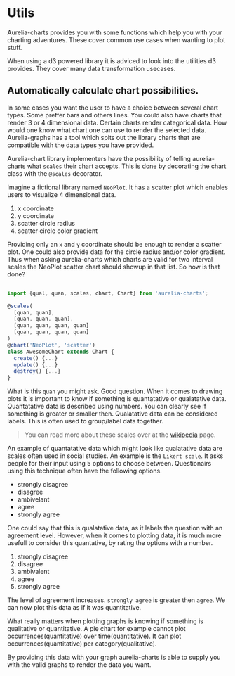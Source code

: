 # Utils

Aurelia-charts provides you with some functions which help you with your
charting adventures. These cover common use cases when wanting to plot stuff.

When using a d3 powered library it is adviced to look into the utilities d3
provides. They cover many data transformation usecases.


## Automatically calculate chart possibilities.

In some cases you want the user to have a choice between several chart types.
Some preffer bars and others lines. You could also have charts that render 3 or
4 dimensional data. Certain charts render categorical data. How would one know
what chart one can use to render the selected data. Aurelia-graphs has a tool
which spits out the library charts that are compatible with the data types you
have provided.

Aurelia-chart library implementers have the possibility of telling
aurelia-charts what `scales` their chart accepts. This is done by decorating the
chart class with the `@scales` decorator.

Imagine a fictional library named `NeoPlot`. It has a scatter plot which
enables users to visualize 4 dimensional data.

1. x coordinate
2. y coordinate
3. scatter circle radius
4. scatter circle color gradient

Providing only an `x` and `y` coordinate should be enough to render a scatter
plot. One could also provide data for the circle radius and/or color gradient.
Thus when asking aurelia-charts which charts are valid for two interval
scales the NeoPlot scatter chart should showup in that list. So how is that
done?

```js

import {qual, quan, scales, chart, Chart} from 'aurelia-charts';

@scales(
  [quan, quan],
  [quan, quan, quan],
  [quan, quan, quan, quan]
  [quan, quan, quan, quan]
)
@chart('NeoPlot', 'scatter')
class AwesomeChart extends Chart {
  create() {...}
  update() {...}
  destroy() {...}
}

```

What is this `quan` you might ask. Good question. When it comes to drawing
plots it is important to know if something is quantatative or qualatative data.
Quantatative data is described using numbers. You can clearly see if something
is greater or smaller then. Qualatative data can be considered labels. This
is often used to group/label data together.

> You can read more about these scales over at the
> [wikipedia](https://en.wikipedia.org/wiki/Level_of_measurement) page.

An example of quantatative data which might look like qualatative data are
scales often used in social studies. An example is the `Likert scale`. It
asks people for their input using 5 options to choose between. Questionairs
using this technique often have the following options.

- strongly disagree
- disagree
- ambivelant
- agree
- strongly agree

One could say that this is qualatative data, as it labels the question with an
agreement level. However, when it comes to plotting data, it is much more
usefull to consider this quantative, by rating the options with a number.

1. strongly disagree
2. disagree
3. ambivalent
4. agree
5. strongly agree

The level of agreement increases. `strongly agree` is greater then `agree`. We
can now plot this data as if it was quantitative.

What really matters when plotting graphs is knowing if something is qualitative
or quantitative. A pie chart for example cannot plot occurrences(quantitative) over
time(quantitative). It can plot occurrences(quantitative) per category(qualitative).

By providing this data with your graph aurelia-charts is able to supply you
with the valid graphs to render the data you want.
